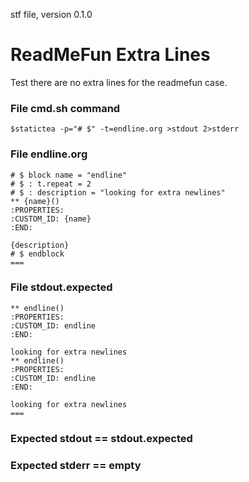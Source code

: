 stf file, version 0.1.0

# ReadMeFun Extra Lines

Test there are no extra lines for the readmefun case.

### File cmd.sh command

~~~
$statictea -p="# $" -t=endline.org >stdout 2>stderr
~~~

### File endline.org

~~~
# $ block name = "endline"
# $ : t.repeat = 2
# $ : description = "looking for extra newlines"
** {name}()
:PROPERTIES:
:CUSTOM_ID: {name}
:END:

{description}
# $ endblock
===
~~~

### File stdout.expected

~~~
** endline()
:PROPERTIES:
:CUSTOM_ID: endline
:END:

looking for extra newlines
** endline()
:PROPERTIES:
:CUSTOM_ID: endline
:END:

looking for extra newlines
===
~~~

### Expected stdout == stdout.expected
### Expected stderr == empty

